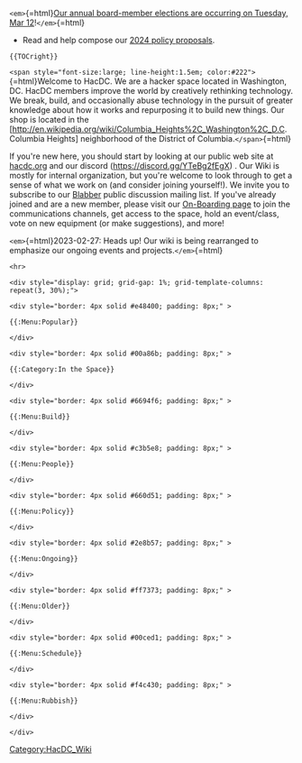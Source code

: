 `<em>`{=html}[Our annual board-member elections are occurring on
Tuesday, Mar
12](https://www.meetup.com/hac-dc/events/vhhpbtygcfbqb/)!`</em>`{=html}

-   Read and help compose our [2024 policy
    proposals](2024_policy_proposals).

```{=mediawiki}
{{TOCright}}
```
`<span style="font-size:large; line-height:1.5em; color:#222">`{=html}Welcome
to HacDC. We are a hacker space located in Washington, DC. HacDC members
improve the world by creatively rethinking technology. We break, build,
and occasionally abuse technology in the pursuit of greater knowledge
about how it works and repurposing it to build new things. Our shop is
located in the
\[<http://en.wikipedia.org/wiki/Columbia_Heights%2C_Washington%2C_D.C>.
Columbia Heights\] neighborhood of the District of
Columbia.`</span>`{=html}

If you're new here, you should start by looking at our public web site
at [hacdc.org](http://www.hacdc.org/) and our discord
(https://discord.gg/YTeBg2fEgX) . Our Wiki is mostly for internal
organization, but you're welcome to look through to get a sense of what
we work on (and consider joining yourself!). We invite you to subscribe
to our
[Blabber](https://groups.google.com/a/hacdc.org/group/Blabber/topics)
public discussion mailing list. If you've already joined and are a new
member, please visit our [On-Boarding
page](On-Boarding_New_Members) to join the communications
channels, get access to the space, hold an event/class, vote on new
equipment (or make suggestions), and more!

`<em>`{=html}2023-02-27: Heads up! Our wiki is being rearranged to
emphasize our ongoing events and projects.`</em>`{=html}

```{=html}
<hr>
```
```{=html}
<div style="display: grid; grid-gap: 1%; grid-template-columns: repeat(3, 30%);">
```
```{=html}
<div style="border: 4px solid #e48400; padding: 8px;" >
```
```{=mediawiki}
{{:Menu:Popular}}
```
```{=html}
</div>
```
```{=html}
<div style="border: 4px solid #00a86b; padding: 8px;" >
```
```{=mediawiki}
{{:Category:In the Space}}
```
```{=html}
</div>
```
```{=html}
<div style="border: 4px solid #6694f6; padding: 8px;" >
```
```{=mediawiki}
{{:Menu:Build}}
```
```{=html}
</div>
```
```{=html}
<div style="border: 4px solid #c3b5e8; padding: 8px;" >
```
```{=mediawiki}
{{:Menu:People}}
```
```{=html}
</div>
```
```{=html}
<div style="border: 4px solid #660d51; padding: 8px;" >
```
```{=mediawiki}
{{:Menu:Policy}}
```
```{=html}
</div>
```
```{=html}
<div style="border: 4px solid #2e8b57; padding: 8px;" >
```
```{=mediawiki}
{{:Menu:Ongoing}}
```
```{=html}
</div>
```
```{=html}
<div style="border: 4px solid #ff7373; padding: 8px;" >
```
```{=mediawiki}
{{:Menu:Older}}
```
```{=html}
</div>
```
```{=html}
<div style="border: 4px solid #00ced1; padding: 8px;" >
```
```{=mediawiki}
{{:Menu:Schedule}}
```
```{=html}
</div>
```
```{=html}
<div style="border: 4px solid #f4c430; padding: 8px;" >
```
```{=mediawiki}
{{:Menu:Rubbish}}
```
```{=html}
</div>
```
```{=html}
</div>
```
[Category:HacDC_Wiki](Category:HacDC_Wiki)
